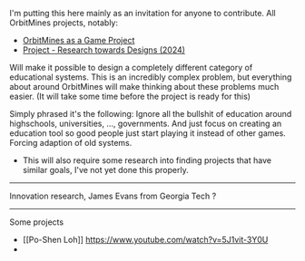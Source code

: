 I'm putting this here mainly as an invitation for anyone to contribute. All OrbitMines projects, notably: 
- [OrbitMines as a Game Project]()
- [Project - Research towards Designs (2024)]()

Will make it possible to design a completely different category of educational systems. This is an incredibly complex problem, but everything about around OrbitMines will make thinking about these problems much easier. (It will take some time before the project is ready for this)

Simply phrased it's the following: Ignore all the bullshit of education around highschools, universities, ..., governments. And just focus on creating an education tool so good people just start playing it instead of other games. Forcing adaption of old systems.

- This will also require some research into finding projects that have similar goals, I've not yet done this properly.

---

Innovation research, James Evans from Georgia Tech ?

---

Some projects
- [[Po-Shen Loh]] https://www.youtube.com/watch?v=5J1vit-3Y0U
- 
